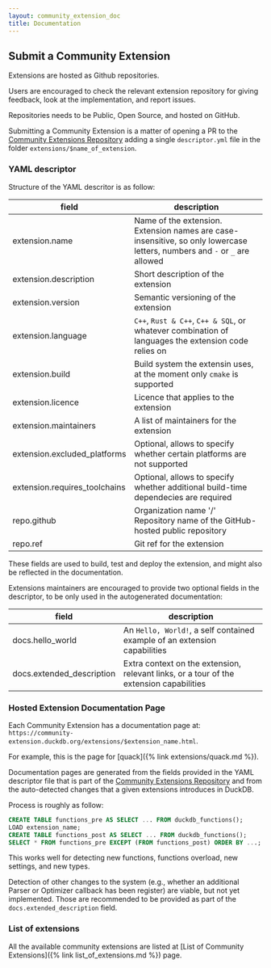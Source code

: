 ```yaml
---
layout: community_extension_doc
title: Documentation
---
```


## Submit a Community Extension

Extensions are hosted as Github repositories.

Users are encouraged to check the relevant extension repository for giving feedback, look at the implementation, and report issues.

Repositories needs to be Public, Open Source, and hosted on GitHub.

Submitting a Community Extension is a matter of opening a PR to the [Community Extensions Repository](https://github.com/duckdb/community-extensions) adding a single `descriptor.yml` file in the folder `extensions/$name_of_extension`.

### YAML descriptor

Structure of the YAML descritor is as follow:

| field | description |
|--|--|
| extension.name | Name of the extension. Extension names are case-insensitive, so only lowercase letters, numbers and `-` or `_` are allowed |
| extension.description |Short description of the extension | 
| extension.version | Semantic versioning of the extension |
| extension.language | `C++`, `Rust & C++`, `C++ & SQL`, or whatever combination of languages the extension code relies on |
| extension.build | Build system the extensin uses, at the moment only `cmake` is supported |
| extension.licence | Licence that applies to the extension |
| extension.maintainers | A list of maintainers for the extension |
| extension.excluded_platforms | Optional, allows to specify whether certain platforms are not supported |
| extension.requires_toolchains | Optional, allows to specify whether additional build-time dependecies are required |
| repo.github | Organization name '/' Repository name  of the GitHub-hosted public repository |
| repo.ref | Git ref for the extension |

These fields are used to build, test and deploy the extension, and might also be reflected in the documentation.

Extensions maintainers are encouraged to provide two optional fields in the descriptor, to be only used in the autogenerated documentation:

| field | description |
|--|--|
| docs.hello_world | An `Hello, World!`, a self contained example of an extension capabilities |
| docs.extended_description | Extra context on the extension, relevant links, or a tour of the extension capabilities |

### Hosted Extension Documentation Page 

Each Community Extension has a documentation page at: `https://community-extension.duckdb.org/extensions/$extension_name.html`.

For example, this is the page for [quack]({% link extensions/quack.md %}).

Documentation pages are generated from the fields provided in the YAML descriptor file that is part of the [Community Extensions Repository](https://github.com/duckdb/community-extensions) and from the auto-detected changes that a given extensions introduces in DuckDB.

Process is roughly as follow:

```sql
CREATE TABLE functions_pre AS SELECT ... FROM duckdb_functions();
LOAD extension_name;
CREATE TABLE functions_post AS SELECT ... FROM duckdb_functions();
SELECT * FROM functions_pre EXCEPT (FROM functions_post) ORDER BY ...;
```

This works well for detecting new functions, functions overload, new settings, and new types.

Detection of other changes to the system (e.g., whether an additional Parser or Optimizer callback has been register) are viable, but not yet implemented. Those are recommended to be provided as part of the `docs.extended_description` field.

### List of extensions

All the available community extensions are listed at [List of Community Extensions]({% link list_of_extensions.md %}) page.

